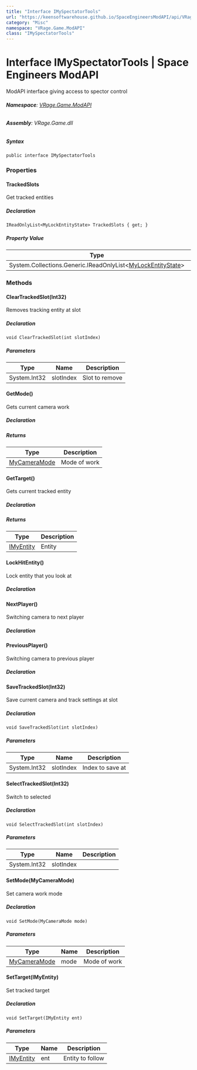 ```yaml
---
title: "Interface IMySpectatorTools"
url: "https://keensoftwarehouse.github.io/SpaceEngineersModAPI/api/VRage.Game.ModAPI.IMySpectatorTools.html"
category: "Misc"
namespace: "VRage.Game.ModAPI"
class: "IMySpectatorTools"
---
```


# Interface IMySpectatorTools | Space Engineers ModAPI

ModAPI interface giving access to spector control

###### **Namespace**: [VRage.Game.ModAPI](https://keensoftwarehouse.github.io/SpaceEngineersModAPI/api/VRage.Game.ModAPI.html)

###### **Assembly**: VRage.Game.dll

##### Syntax

```
public interface IMySpectatorTools
```

### Properties

#### TrackedSlots

Get tracked entities

##### Declaration

```
IReadOnlyList<MyLockEntityState> TrackedSlots { get; }
```

##### Property Value

| Type | Description |
| --- | --- |
| System.Collections.Generic.IReadOnlyList<[MyLockEntityState](https://keensoftwarehouse.github.io/SpaceEngineersModAPI/api/VRage.Game.ModAPI.MyLockEntityState.html)\> |     |

### Methods

#### ClearTrackedSlot(Int32)

Removes tracking entity at slot

##### Declaration

```
void ClearTrackedSlot(int slotIndex)
```

##### Parameters

| Type | Name | Description |
| --- | --- | --- |
| System.Int32 | slotIndex | Slot to remove |

#### GetMode()

Gets current camera work

##### Declaration

##### Returns

| Type | Description |
| --- | --- |
| [MyCameraMode](https://keensoftwarehouse.github.io/SpaceEngineersModAPI/api/VRage.Game.ModAPI.MyCameraMode.html) | Mode of work |

#### GetTarget()

Gets current tracked entity

##### Declaration

##### Returns

| Type | Description |
| --- | --- |
| [IMyEntity](https://keensoftwarehouse.github.io/SpaceEngineersModAPI/api/VRage.ModAPI.IMyEntity.html) | Entity |

#### LockHitEntity()

Lock entity that you look at

##### Declaration

#### NextPlayer()

Switching camera to next player

##### Declaration

#### PreviousPlayer()

Switching camera to previous player

##### Declaration

#### SaveTrackedSlot(Int32)

Save current camera and track settings at slot

##### Declaration

```
void SaveTrackedSlot(int slotIndex)
```

##### Parameters

| Type | Name | Description |
| --- | --- | --- |
| System.Int32 | slotIndex | Index to save at |

#### SelectTrackedSlot(Int32)

Switch to selected

##### Declaration

```
void SelectTrackedSlot(int slotIndex)
```

##### Parameters

| Type | Name | Description |
| --- | --- | --- |
| System.Int32 | slotIndex |     |

#### SetMode(MyCameraMode)

Set camera work mode

##### Declaration

```
void SetMode(MyCameraMode mode)
```

##### Parameters

| Type | Name | Description |
| --- | --- | --- |
| [MyCameraMode](https://keensoftwarehouse.github.io/SpaceEngineersModAPI/api/VRage.Game.ModAPI.MyCameraMode.html) | mode | Mode of work |

#### SetTarget(IMyEntity)

Set tracked target

##### Declaration

```
void SetTarget(IMyEntity ent)
```

##### Parameters

| Type | Name | Description |
| --- | --- | --- |
| [IMyEntity](https://keensoftwarehouse.github.io/SpaceEngineersModAPI/api/VRage.ModAPI.IMyEntity.html) | ent | Entity to follow |